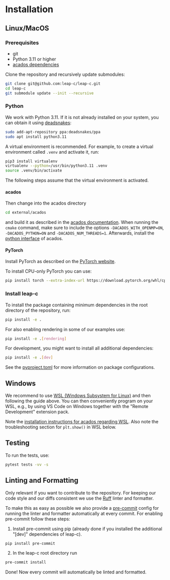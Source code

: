 # Installation

## Linux/MacOS

### Prerequisites

- git
- Python 3.11 or higher
- [acados dependencies](https://docs.acados.org/installation/index.html)

Clone the repository and recursively update submodules:
```bash
git clone git@github.com:leap-c/leap-c.git
cd leap-c
git submodule update --init --recursive
```

### Python

We work with Python 3.11. If it is not already installed on your system, you can obtain it using [deadsnakes](https://launchpad.net/~deadsnakes/+archive/ubuntu/ppa):
```bash
sudo add-apt-repository ppa:deadsnakes/ppa
sudo apt install python3.11
```

A virtual environment is recommended. For example, to create a virtual environment called `.venv`
and activate it, run:

```bash
pip3 install virtualenv
virtualenv --python=/usr/bin/python3.11 .venv
source .venv/bin/activate
```

The following steps assume that the virtual environment is activated.

#### acados

Then change into the acados directory 

```bash
cd external/acados
```

and build it as described in the [acados documentation](https://docs.acados.org/installation/index.html). When running the
`cmake` command, make sure to include the options `-DACADOS_WITH_OPENMP=ON`, `-DACADOS_PYTHON=ON` and `-DACADOS_NUM_THREADS=1`.
Afterwards, install the [python interface](https://docs.acados.org/python_interface/index.html) of acados.

#### PyTorch

Install PyTorch as described on the [PyTorch website](https://pytorch.org/get-started/locally/).

To install CPU-only PyTorch you can use:

``` bash
pip install torch --extra-index-url https://download.pytorch.org/whl/cpu
```

### Install leap-c

To install the package containing minimum dependencies in the root directory of the repository, run:

```bash
pip install -e .
```

For also enabling rendering in some of our examples use:

```bash
pip install -e .[rendering]
```

For development, you might want to install all additional dependencies:

```bash
pip install -e .[dev]
```

See the [pyproject.toml](https://github.com/leap-c/leap-c/blob/main/pyproject.toml) for more information on package configurations.

## Windows
We recommend to use [WSL (Windows Subsystem for Linux)](https://ubuntu.com/desktop/wsl) and then following the guide above.
You can then conveniently program on your WSL, e.g., 
by using VS Code on Windows together with the "Remote Development" extension pack.

Note the [installation instructions for acados regarding WSL](https://docs.acados.org/installation/index.html#windows-10-wsl).
Also note the troubleshooting section for `plt.show()` in WSL below.

## Testing

To run the tests, use:

```bash
pytest tests -vv -s
```

## Linting and Formatting

Only relevant if you want to contribute to the repository.
For keeping our code style and our diffs consistent we use the [Ruff](https://docs.astral.sh/ruff/) linter and formatter.

To make this as easy as possible we also provide a [pre-commit](https://pre-commit.com/) config for running the linter and formatter automatically at every commit. For enabling pre-commit follow these steps:

1. Install pre-commit using pip (already done if you installed the additional "[dev]" dependencies of leap-c).
```bash
pip install pre-commit
```

2. In the leap-c root directory run
```bash
pre-commit install
```

Done! Now every commit will automatically be linted and formatted.